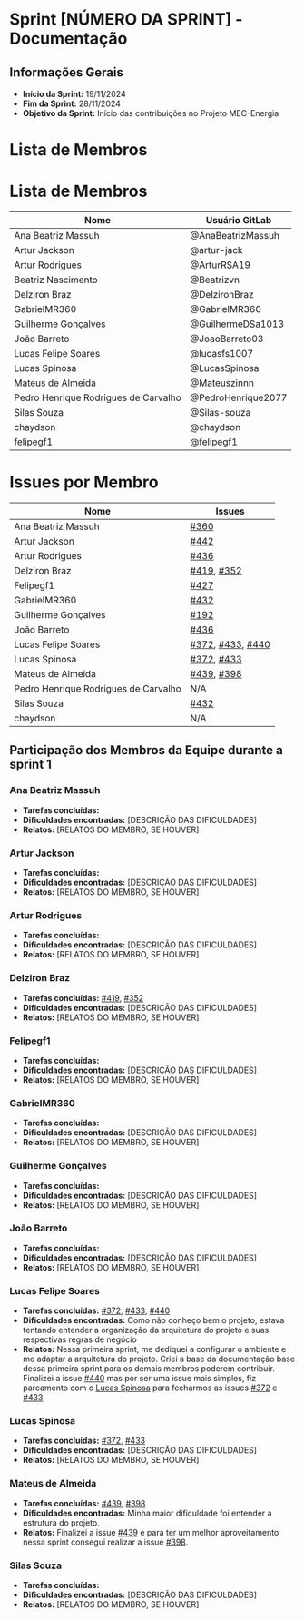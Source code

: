 # Sprint [NÚMERO DA SPRINT] - Documentação

## Informações Gerais
- **Início da Sprint:** 19/11/2024
- **Fim da Sprint:** 28/11/2024
- **Objetivo da Sprint:** Início das contribuições no Projeto MEC-Energia
# Lista de Membros

# Lista de Membros

| Nome                              | Usuário   GitLab          |
|-----------------------------------|---------------------|
| Ana Beatriz Massuh                | @AnaBeatrizMassuh   |
| Artur Jackson                     | @artur-jack         |
| Artur Rodrigues                   | @ArturRSA19         |
| Beatriz Nascimento                | @Beatrizvn          |
| Delziron Braz                     | @DelzironBraz       |
| GabrielMR360                      | @GabrielMR360       |
| Guilherme Gonçalves               | @GuilhermeDSa1013   |
| João Barreto                      | @JoaoBarreto03      |
| Lucas Felipe Soares         | @lucasfs1007        |
| Lucas Spinosa                     | @LucasSpinosa       |
| Mateus de Almeida                 | @Mateuszinnn        |
| Pedro Henrique Rodrigues de Carvalho | @PedroHenrique2077 |
| Silas Souza                       | @Silas-souza        |
| chaydson                          | @chaydson           |
| felipegf1                         | @felipegf1          |



# Issues por Membro

| Nome                              | Issues                                                  |
|-----------------------------------|--------------------------------------------------------|
| Ana Beatriz Massuh                | [#360](#360)                                           |
| Artur Jackson                     | [#442](#442)                                           |
| Artur Rodrigues                   | [#436](#436)                                           |
| Delziron Braz                     | [#419](#419), [#352](#352)                             |
| Felipegf1                         | [#427](#427)                                           |
| GabrielMR360                      | [#432](#432)                                           |
| Guilherme Gonçalves               | [#192](#192)                                           |
| João Barreto                      | [#436](#436)                                           |
| Lucas Felipe Soares         | [#372](https://gitlab.com/lappis-unb/projetos-energia/mec-energia/mec-energia-web/-/issues/372), [#433](https://gitlab.com/lappis-unb/projetos-energia/mec-energia/mec-energia-web/-/issues/433), [#440](https://gitlab.com/lappis-unb/projetos-energia/mec-energia/mec-energia-web/-/issues/440)              |
| Lucas Spinosa                     | [#372](https://gitlab.com/lappis-unb/projetos-energia/mec-energia/mec-energia-web/-/issues/372), [#433](https://gitlab.com/lappis-unb/projetos-energia/mec-energia/mec-energia-web/-/issues/433)                             |
| Mateus de Almeida                 | [#439](https://gitlab.com/lappis-unb/projetos-energia/mec-energia/mec-energia-web/-/issues/439), [#398](https://gitlab.com/lappis-unb/projetos-energia/mec-energia/mec-energia-web/-/issues/398)                                           |
| Pedro Henrique Rodrigues de Carvalho | N/A                                                 |
| Silas Souza                       | [#432](#432)                                           |
| chaydson                          | N/A                                                   |


## Participação dos Membros da Equipe durante a sprint 1

### Ana Beatriz Massuh
- **Tarefas concluídas:** 
- **Dificuldades encontradas:** [DESCRIÇÃO DAS DIFICULDADES]
- **Relatos:** [RELATOS DO MEMBRO, SE HOUVER]

### Artur Jackson
- **Tarefas concluídas:** 
- **Dificuldades encontradas:** [DESCRIÇÃO DAS DIFICULDADES]
- **Relatos:** [RELATOS DO MEMBRO, SE HOUVER]

### Artur Rodrigues
- **Tarefas concluídas:** 
- **Dificuldades encontradas:** [DESCRIÇÃO DAS DIFICULDADES]
- **Relatos:** [RELATOS DO MEMBRO, SE HOUVER]

### Delziron Braz
- **Tarefas concluídas:** [#419](#419), [#352](#352)
- **Dificuldades encontradas:** [DESCRIÇÃO DAS DIFICULDADES]
- **Relatos:** [RELATOS DO MEMBRO, SE HOUVER]

### Felipegf1
- **Tarefas concluídas:** 
- **Dificuldades encontradas:** [DESCRIÇÃO DAS DIFICULDADES]
- **Relatos:** [RELATOS DO MEMBRO, SE HOUVER]

### GabrielMR360
- **Tarefas concluídas:** 
- **Dificuldades encontradas:** [DESCRIÇÃO DAS DIFICULDADES]
- **Relatos:** [RELATOS DO MEMBRO, SE HOUVER]

### Guilherme Gonçalves
- **Tarefas concluídas:** 
- **Dificuldades encontradas:** [DESCRIÇÃO DAS DIFICULDADES]
- **Relatos:** [RELATOS DO MEMBRO, SE HOUVER]

### João Barreto
- **Tarefas concluídas:** 
- **Dificuldades encontradas:** [DESCRIÇÃO DAS DIFICULDADES]
- **Relatos:** [RELATOS DO MEMBRO, SE HOUVER]

### Lucas Felipe Soares
- **Tarefas concluídas:** [#372](https://gitlab.com/lappis-unb/projetos-energia/mec-energia/mec-energia-web/-/issues/372), [#433](https://gitlab.com/lappis-unb/projetos-energia/mec-energia/mec-energia-web/-/issues/433), [#440](https://gitlab.com/lappis-unb/projetos-energia/mec-energia/mec-energia-web/-/issues/440) 
- **Dificuldades encontradas:** Como não conheço bem o projeto, estava tentando entender a organização da arquitetura do projeto e suas respectivas regras de negócio
- **Relatos:** Nessa primeira sprint, me dediquei a configurar o ambiente e me adaptar a arquitetura do projeto. Criei a base da documentação base dessa primeira sprint para os demais membros poderem contribuir. Finalizei a issue [#440](https://gitlab.com/lappis-unb/projetos-energia/mec-energia/mec-energia-web/-/issues/440) mas por ser uma issue mais simples, fiz pareamento com o [Lucas Spinosa](https://gitlab.com/LucasSpinosa) para fecharmos as issues [#372](https://gitlab.com/lappis-unb/projetos-energia/mec-energia/mec-energia-web/-/issues/372) e [#433](https://gitlab.com/lappis-unb/projetos-energia/mec-energia/mec-energia-web/-/issues/433)

### Lucas Spinosa
- **Tarefas concluídas:** [#372](https://gitlab.com/lappis-unb/projetos-energia/mec-energia/mec-energia-web/-/issues/372), [#433](https://gitlab.com/lappis-unb/projetos-energia/mec-energia/mec-energia-web/-/issues/433)
- **Dificuldades encontradas:** [DESCRIÇÃO DAS DIFICULDADES]
- **Relatos:** [RELATOS DO MEMBRO, SE HOUVER]

### Mateus de Almeida
- **Tarefas concluídas:** [#439](https://gitlab.com/lappis-unb/projetos-energia/mec-energia/mec-energia-web/-/issues/439), [#398](https://gitlab.com/lappis-unb/projetos-energia/mec-energia/mec-energia-web/-/issues/398)
- **Dificuldades encontradas:** Minha maior dificuldade foi entender a estrutura do projeto.
- **Relatos:** Finalizei a issue [#439](https://gitlab.com/lappis-unb/projetos-energia/mec-energia/mec-energia-web/-/issues/439) e para ter um melhor aproveitamento nessa sprint consegui realizar a issue [#398](https://gitlab.com/lappis-unb/projetos-energia/mec-energia/mec-energia-web/-/issues/398).

### Silas Souza
- **Tarefas concluídas:** 
- **Dificuldades encontradas:** [DESCRIÇÃO DAS DIFICULDADES]
- **Relatos:** [RELATOS DO MEMBRO, SE HOUVER]

